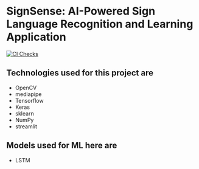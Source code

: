 # SignSense: AI-Powered Sign Language Recognition and Learning Application

[![CI Checks](https://github.com/sanjeevz3009/SignSense-AI-Powered-Sign-Language-Recognition/actions/workflows/ci_checks.yml/badge.svg)](https://github.com/sanjeevz3009/SignSense-AI-Powered-Sign-Language-Recognition/actions/workflows/ci_checks.yml)

## Technologies used for this project are

* OpenCV
* mediapipe
* Tensorflow
* Keras
* sklearn
* NumPy
* streamlit

## Models used for ML here are

* LSTM
